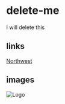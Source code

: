# delete-me
I will delete this
## links

[Northwest](https://wwww.nwmissouri.edu)
## images
![Logo](https://upload.wikimedia.org/wikipedia/en/3/32/NW_Missouri_State_seal.png=250*250)


